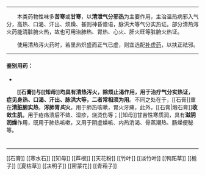 ---

&emsp;&emsp;本类药物性味多**苦寒**或**甘寒**，以**清泄气分邪热**为主要作用，主治温热病邪入气分，高热、口渴、汗出、烦躁、甚则神昏谵语，脉洪大等气分实热证。部分清热泻火药能清脏腑火热，故也可用治肺热、胃热、心火、肝火旺等脏腑火热证。

&emsp;&emsp;使用清热泻火药时，若里热炽盛而正气已虚，则宜选配<ins>补虚药</ins>，以扶正祛邪。

___

#### 鉴别用药：
-
&emsp;&emsp;**[[石膏]]**与**[[知母]]**均具有清热泻火，除烦止渴作用，用于治疗气分实热证，症见身热、口渴、汗出、脉洪大等，二者常**相须为用**。不同之处在于，[[石膏]]重在**清脏腑实热**，**泻肺胃<dfn>实</dfn>火**，用于肺热咳嗽，胃火牙痛，此外，[[石膏|煅石膏]]**收敛生肌**，用于疮疡溃后不敛、湿疹，烧烫伤等；[[知母]]甘苦性寒质润，具有**滋阴润燥**作用，既用于肺热咳嗽，又用于阴虚燥咳、内热消渴、骨蒸潮热、肠燥便秘等。

#
***

[[石膏]]
[[寒水石]]
[[知母]]
[[芦根]]
[[天花粉]]
[[竹叶]]
[[淡竹叶]]
[[鸭跖草]]
[[栀子]]
[[夏枯草]]
[[决明子]]
[[密蒙花]]
[[青葙子]]